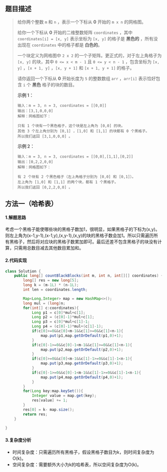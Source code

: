 ## 题目描述
> 给你两个整数 `m` 和 `n` ，表示一个下标从 **0** 开始的 `m x n` 的网格图。
>
> 给你一个下标从 **0** 开始的二维整数矩阵 `coordinates` ，其中 `coordinates[i] = [x, y]` 表示坐标为 `[x, y]` 的格子是 **黑色的** ，所有没出现在 `coordinates` 中的格子都是 **白色的**。
>
> 一个块定义为网格图中 `2 x 2` 的一个子矩阵。更正式的，对于左上角格子为 `[x, y]` 的块，其中 `0 <= x < m - 1` 且 `0 <= y < n - 1` ，包含坐标为 `[x, y]` ，`[x + 1, y]` ，`[x, y + 1]` 和 `[x + 1, y + 1]` 的格子。
>
> 请你返回一个下标从 **0** 开始长度为 `5` 的整数数组 `arr` ，`arr[i]` 表示恰好包含 `i` 个 **黑色** 格子的块的数目。
>
>  
>
> **示例 1：**
>
> ```
> 输入：m = 3, n = 3, coordinates = [[0,0]]
> 输出：[3,1,0,0,0]
> 解释：网格图如下：
> 
> 只有 1 个块有一个黑色格子，这个块是左上角为 [0,0] 的块。
> 其他 3 个左上角分别为 [0,1] ，[1,0] 和 [1,1] 的块都有 0 个黑格子。
> 所以我们返回 [3,1,0,0,0] 。
> ```
>
> **示例 2：**
>
> ```
> 输入：m = 3, n = 3, coordinates = [[0,0],[1,1],[0,2]]
> 输出：[0,2,2,0,0]
> 解释：网格图如下：
> 
> 有 2 个块有 2 个黑色格子（左上角格子分别为 [0,0] 和 [0,1]）。
> 左上角为 [1,0] 和 [1,1] 的两个块，都有 1 个黑格子。
> 所以我们返回 [0,2,2,0,0] 。
> ```


## 方法一（哈希表）
#### 1.解题思路
考虑一个黑格子能使哪些块的黑格子数加1，很明显，如果黑格子的下标为(x,y)。则左上角为(x-1,y-1),(x-1,y),(x,y-1),(x,y)的块的黑格子数会加1。所以只需遍历所有黑格子，然后将对应块的黑格子数累加即可。最后还差不包含黑格子的块没有计算，只需用总数目减去其他数目累加和。

#### 2.代码实现
```java
class Solution {
    public long[] countBlackBlocks(int m, int n, int[][] coordinates) {
        long[] res = new long[5];
        long k = (m-1L) * (n-1L);
        int len = coordinates.length;

        Map<Long,Integer> map = new HashMap<>();
        long mul = (long)n;
        for(int[] c:coordinates){
            Long p1 = c[0]*mul+c[1];
            Long p2 = (c[0]-1)*mul+c[1];
            Long p3 = c[0]*mul+c[1]-1;
            Long p4 = (c[0]-1)*mul+(c[1]-1);
            if(c[0]>=0&&c[0]<m-1&&c[1]>=0&&c[1]<n-1){
                map.put(p1,map.getOrDefault(p1,0)+1);
            }
            if(c[0]-1>=0&&c[0]-1<m-1&&c[1]>=0&&c[1]<n-1){
                map.put(p2,map.getOrDefault(p2,0)+1);
            }
            if(c[0]>=0&&c[0]<m-1&&c[1]-1>=0&&c[1]-1<n-1){
                map.put(p3,map.getOrDefault(p3,0)+1);
            }
            if(c[0]-1>=0&&c[0]-1<m-1&&c[1]-1>=0&&c[1]-1<n-1){
                map.put(p4,map.getOrDefault(p4,0)+1);
            }
        }
        for(Long key:map.keySet()){
            Integer value = map.get(key);
            res[value] += 1;
        }
        res[0] = k- map.size();
        return res;
    }
    
}
```
#### 3.复杂度分析

 - 时间复杂度：只需遍历所有黑格子，假设黑格子数目为k，则时间复杂度为O(k)。
 - 空间复杂度：需要额外大小为k的哈希表，所以空间复杂度为O(k)。
